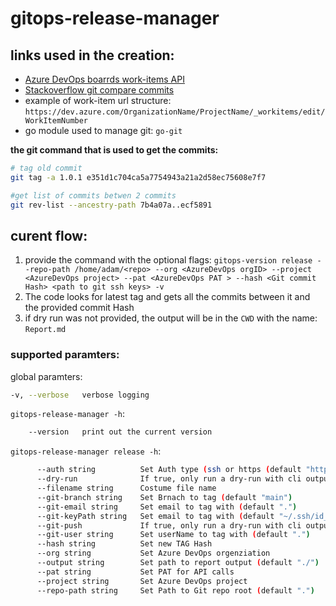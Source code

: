 # gitops-release-manager
## links used in the creation:
- [Azure DevOps boarrds work-items API](https://learn.microsoft.com/en-us/azure/devops/boards/work-items/work-item-url-hyperlink?view=azure-devops)
- [Stackoverflow git compare commits](https://stackoverflow.com/questions/18679870/list-commits-between-2-commit-hashes-in-git)
- example of work-item url structure: `https://dev.azure.com/OrganizationName/ProjectName/_workitems/edit/WorkItemNumber`
- go module used to manage git: `go-git` <br>

**the git command that is used to get the commits:**
```sh
# tag old commit
git tag -a 1.0.1 e351d1c704ca5a7754943a21a2d58ec75608e7f7

#get list of commits betwen 2 commits 
git rev-list --ancestry-path 7b4a07a..ecf5891
```
## curent flow:
1. provide the command with the optional flags: `gitops-version release --repo-path /home/adam/<repo> --org <AzureDevOps orgID> --project <AzureDevOps project> --pat <AzureDevOps PAT > --hash <Git commit Hash> <path to git ssh keys> -v`
1. The code looks for latest tag and gets all the commits between it and the provided commit Hash
1. if dry run was not provided, the output will be in the `CWD` with the name: `Report.md`
### supported paramters:
global paramters:
```sh
-v, --verbose   verbose logging
```
`gitops-release-manager -h`:
```sh
    --version   print out the current version
```
`gitops-release-manager release -h`:
```sh
      --auth string          Set Auth type (ssh or https (default "https")
      --dry-run              If true, only run a dry-run with cli output
      --filename string      Costume file name
      --git-branch string    Set Brnach to tag (default "main")
      --git-email string     Set email to tag with (default ".")
      --git-keyPath string   Set email to tag with (default "~/.ssh/id_rsa")
      --git-push             If true, only run a dry-run with cli output
      --git-user string      Set userName to tag with (default ".")
      --hash string          Set new TAG Hash
      --org string           Set Azure DevOps orgenziation
      --output string        Set path to report output (default "./")
      --pat string           Set PAT for API calls
      --project string       Set Azure DevOps project
      --repo-path string     Set Path to Git repo root (default ".")
```